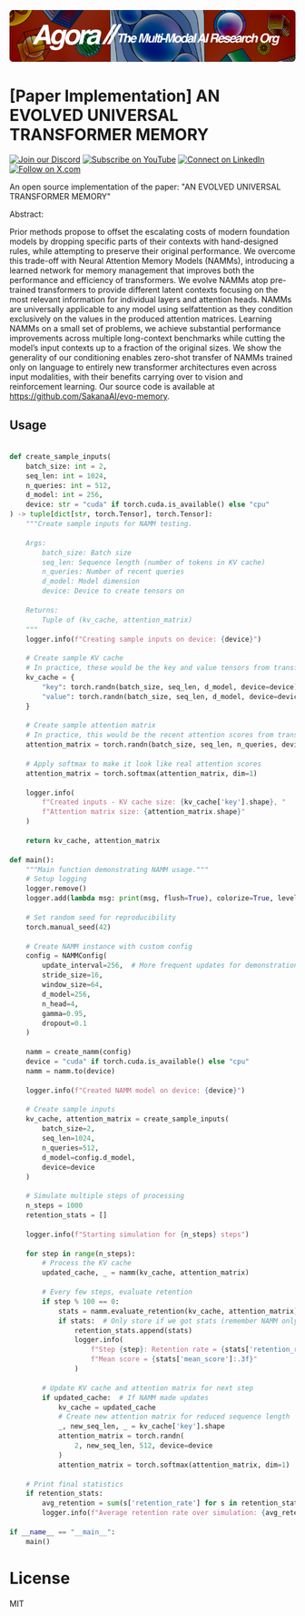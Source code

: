 [![Multi-Modality](agorabanner.png)](https://discord.com/servers/agora-999382051935506503)

# [Paper Implementation] AN EVOLVED UNIVERSAL TRANSFORMER MEMORY

[![Join our Discord](https://img.shields.io/badge/Discord-Join%20our%20server-5865F2?style=for-the-badge&logo=discord&logoColor=white)](https://discord.gg/agora-999382051935506503) [![Subscribe on YouTube](https://img.shields.io/badge/YouTube-Subscribe-red?style=for-the-badge&logo=youtube&logoColor=white)](https://www.youtube.com/@kyegomez3242) [![Connect on LinkedIn](https://img.shields.io/badge/LinkedIn-Connect-blue?style=for-the-badge&logo=linkedin&logoColor=white)](https://www.linkedin.com/in/kye-g-38759a207/) [![Follow on X.com](https://img.shields.io/badge/X.com-Follow-1DA1F2?style=for-the-badge&logo=x&logoColor=white)](https://x.com/kyegomezb)

An open source implementation of the paper: "AN EVOLVED UNIVERSAL TRANSFORMER MEMORY"


Abstract:

Prior methods propose to offset the escalating costs of modern foundation models by dropping specific parts of their contexts with hand-designed rules, while attempting to preserve their original performance. We overcome this trade-off with Neural Attention Memory Models (NAMMs), introducing a learned network for memory management that improves both the performance and efficiency of
transformers. We evolve NAMMs atop pre-trained transformers to provide different latent contexts focusing on the most relevant information for individual layers and attention heads. NAMMs are universally applicable to any model using selfattention as they condition exclusively on the values in the produced attention matrices. Learning NAMMs on a small set of problems, we achieve substantial performance improvements across multiple long-context benchmarks while cutting the model’s input contexts up to a fraction of the original sizes. We show the generality of our conditioning enables zero-shot transfer of NAMMs trained only on language to entirely new transformer architectures even across input modalities, with their benefits carrying over to vision and reinforcement learning. Our source code is available at https://github.com/SakanaAI/evo-memory.


## Usage

```python

def create_sample_inputs(
    batch_size: int = 2,
    seq_len: int = 1024,
    n_queries: int = 512,
    d_model: int = 256,
    device: str = "cuda" if torch.cuda.is_available() else "cpu"
) -> tuple[dict[str, torch.Tensor], torch.Tensor]:
    """Create sample inputs for NAMM testing.
    
    Args:
        batch_size: Batch size
        seq_len: Sequence length (number of tokens in KV cache)
        n_queries: Number of recent queries
        d_model: Model dimension
        device: Device to create tensors on
    
    Returns:
        Tuple of (kv_cache, attention_matrix)
    """
    logger.info(f"Creating sample inputs on device: {device}")
    
    # Create sample KV cache
    # In practice, these would be the key and value tensors from transformer layers
    kv_cache = {
        "key": torch.randn(batch_size, seq_len, d_model, device=device),
        "value": torch.randn(batch_size, seq_len, d_model, device=device)
    }
    
    # Create sample attention matrix
    # In practice, this would be the recent attention scores from transformer layers
    attention_matrix = torch.randn(batch_size, seq_len, n_queries, device=device)
    
    # Apply softmax to make it look like real attention scores
    attention_matrix = torch.softmax(attention_matrix, dim=1)
    
    logger.info(
        f"Created inputs - KV cache size: {kv_cache['key'].shape}, "
        f"Attention matrix size: {attention_matrix.shape}"
    )
    
    return kv_cache, attention_matrix

def main():
    """Main function demonstrating NAMM usage."""
    # Setup logging
    logger.remove()
    logger.add(lambda msg: print(msg, flush=True), colorize=True, level="INFO")
    
    # Set random seed for reproducibility
    torch.manual_seed(42)
    
    # Create NAMM instance with custom config
    config = NAMMConfig(
        update_interval=256,  # More frequent updates for demonstration
        stride_size=16,
        window_size=64,
        d_model=256,
        n_head=4,
        gamma=0.95,
        dropout=0.1
    )
    
    namm = create_namm(config)
    device = "cuda" if torch.cuda.is_available() else "cpu"
    namm = namm.to(device)
    
    logger.info(f"Created NAMM model on device: {device}")
    
    # Create sample inputs
    kv_cache, attention_matrix = create_sample_inputs(
        batch_size=2,
        seq_len=1024,
        n_queries=512,
        d_model=config.d_model,
        device=device
    )
    
    # Simulate multiple steps of processing
    n_steps = 1000
    retention_stats = []
    
    logger.info(f"Starting simulation for {n_steps} steps")
    
    for step in range(n_steps):
        # Process the KV cache
        updated_cache, _ = namm(kv_cache, attention_matrix)
        
        # Every few steps, evaluate retention
        if step % 100 == 0:
            stats = namm.evaluate_retention(kv_cache, attention_matrix)
            if stats:  # Only store if we got stats (remember NAMM only updates every update_interval)
                retention_stats.append(stats)
                logger.info(
                    f"Step {step}: Retention rate = {stats['retention_rate']:.2%}, "
                    f"Mean score = {stats['mean_score']:.3f}"
                )
        
        # Update KV cache and attention matrix for next step
        if updated_cache:  # If NAMM made updates
            kv_cache = updated_cache
            # Create new attention matrix for reduced sequence length
            _, new_seq_len, _ = kv_cache['key'].shape
            attention_matrix = torch.randn(
                2, new_seq_len, 512, device=device
            )
            attention_matrix = torch.softmax(attention_matrix, dim=1)
    
    # Print final statistics
    if retention_stats:
        avg_retention = sum(s['retention_rate'] for s in retention_stats) / len(retention_stats)
        logger.info(f"Average retention rate over simulation: {avg_retention:.2%}")

if __name__ == "__main__":
    main()
```


# License
MIT
